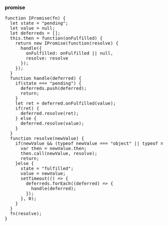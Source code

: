 ### promise
<pre>
function IPromise(fn) {
  let state = "pending";
  let value = null;
  let deferreds = [];
  this.then = function(onFulfilled) {
    return new IPromise(function(resolve) {
      handle({
        onFulfilled: onFulfilled || null,
        resolve: resolve
      });
    });
  }
  function handle(deferred) {
    if(state === "pending") {
      deferreds.push(deferred);
      return;
    }
    let ret = deferred.onFulfilled(value);
    if(ret) {
      deferred.resolve(ret); 
    } else {
      deferred.resolve(value);
    }
  }
  function resolve(newValue) {
    if(newValue && (typeof newValue === "object" || typeof newValue === "function")){
      var then = newValue.then;
      then.call(newValue, resolve);
      return;
    }else {
      state = "fulfilled";
      value = newValue;
      setTimeout(() => {
        deferreds.forEach((deferred) => {
          handle(deferred);
        });
      }, 0);
    } 
  }
  fn(resolve);
}
</pre>
